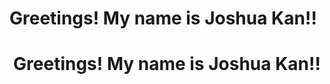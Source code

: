 # Greetings! My name is Joshua Kan!!

<center> <h1>Greetings! My name is Joshua Kan!!</h1> </center>

